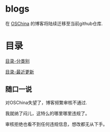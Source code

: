 # blogs

在 [OSChina](https://my.oschina.net/wtkid) 的博客将陆续迁移至当前github仓库.


# 目录

[目录-分类别](./INDEX.md)

[目录-最近更新](./INDEX_DATE.md)

## 随口一说

对OSChina失望了，博客频繁审核不通过.

我就纳了闷儿，这特么的哪里哪里违规了。

审核拒绝也看不到任何违规信息，想改都无从下手。

